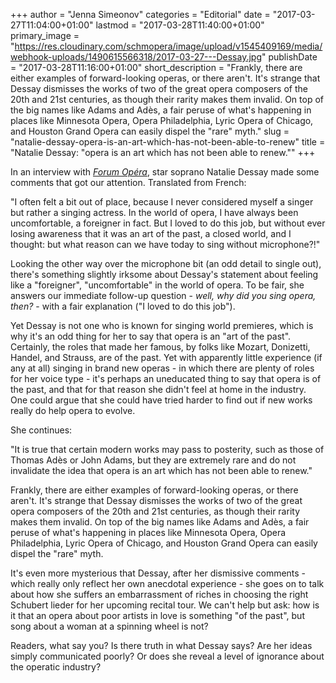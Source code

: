 +++
author = "Jenna Simeonov"
categories = "Editorial"
date = "2017-03-27T11:04:00+01:00"
lastmod = "2017-03-28T11:40:00+01:00"
primary_image = "https://res.cloudinary.com/schmopera/image/upload/v1545409169/media/webhook-uploads/1490615566318/2017-03-27---Dessay.jpg"
publishDate = "2017-03-28T11:16:00+01:00"
short_description = "Frankly, there are either examples of forward-looking operas, or there aren&#039;t. It&#039;s strange that Dessay dismisses the works of two of the great opera composers of the 20th and 21st centuries, as though their rarity makes them invalid. On top of the big names like Adams and Adès, a fair peruse of what&#039;s happening in places like Minnesota Opera, Opera Philadelphia, Lyric Opera of Chicago, and Houston Grand Opera can easily dispel the &quot;rare&quot; myth."
slug = "natalie-dessay-opera-is-an-art-which-has-not-been-able-to-renew"
title = "Natalie Dessay: &quot;opera is an art which has not been able to renew.&quot;"
+++

In an interview with [*Forum Opéra*](http://www.forumopera.com/actu/natalie-dessay-je-veux-metonner-moi-meme), star soprano Natalie Dessay made some comments that got our attention. Translated from French:

"I often felt a bit out of place, because I never considered myself a singer but rather a singing actress. In the world of opera, I have always been uncomfortable, a foreigner in fact. But I loved to do this job, but without ever losing awareness that it was an art of the past, a closed world, and I thought: but what reason can we have today to sing without microphone?!"

Looking the other way over the microphone bit (an odd detail to single out), there's something slightly irksome about Dessay's statement about feeling like a "foreigner", "uncomfortable" in the world of opera. To be fair, she answers our immediate follow-up question - *well, why did you sing opera, then?* - with a fair explanation ("I loved to do this job").

Yet Dessay is not one who is known for singing world premieres, which is why it's an odd thing for her to say that opera is an "art of the past". Certainly, the roles that made her famous, by folks like Mozart, Donizetti, Handel, and Strauss, are of the past. Yet with apparently little experience (if any at all) singing in brand new operas - in which there are plenty of roles for her voice type - it's perhaps an uneducated thing to say that opera is of the past, and that for that reason she didn't feel at home in the industry. One could argue that she could have tried harder to find out if new works really do help opera to evolve.

She continues:

"It is true that certain modern works may pass to posterity, such as those of Thomas Adès or John Adams, but they are extremely rare and do not invalidate the idea that opera is an art which has not been able to renew."

Frankly, there are either examples of forward-looking operas, or there aren't. It's strange that Dessay dismisses the works of two of the great opera composers of the 20th and 21st centuries, as though their rarity makes them invalid. On top of the big names like Adams and Adès, a fair peruse of what's happening in places like Minnesota Opera, Opera Philadelphia, Lyric Opera of Chicago, and Houston Grand Opera can easily dispel the "rare" myth. 

It's even more mysterious that Dessay, after her dismissive comments - which really only reflect her own anecdotal experience - she goes on to talk about how she suffers an embarrassment of riches in choosing the right Schubert lieder for her upcoming recital tour. We can't help but ask: how is it that an opera about poor artists in love is something "of the past", but song about a woman at a spinning wheel is not?

Readers, what say you? Is there truth in what Dessay says? Are her ideas simply communicated poorly? Or does she reveal a level of ignorance about the operatic industry?

